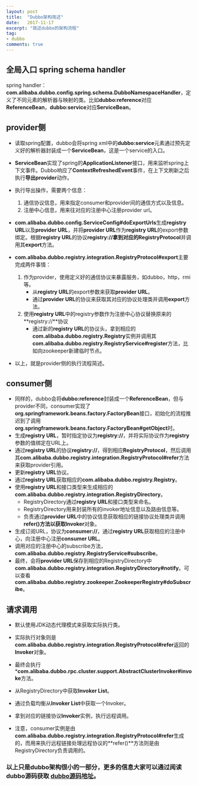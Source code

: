 ```yaml
---
layout: post
title:  "Dubbo架构简述"
date:   2017-11-17
excerpt: "简述dubbo的架构流程"
tag:
- dubbo
comments: true
---
```


## 全局入口 spring schema handler

spring handler：**com.alibaba.dubbo.config.spring.schema.DubboNamespaceHandler**，定义了不同元素的解析器与映射的类。比如**dubbo:reference**对应**ReferenceBean**，**dubbo:service**对应**ServiceBean**。

## provider侧

* 读取spring配置，dubbo会将spring xml中的**dubbo:service**元素通过预先定义好的解析器封装成一个**ServiceBean**，这是一个service的入口。
* **ServiceBean**实现了spring的**ApplicationListener**接口，用来监听spring上下文事件。Dubbo响应了**ContextRefreshedEvent**事件，在上下文刷新之后执行**导出provider**动作。
* 执行导出操作，需要两个信息： 
    1. 通信协议信息，用来指定consumer和provider间的通信方式以及信息。
    2. 注册中心信息，用来往对应的注册中心注册provider url。
* **com.alibaba.dubbo.config.ServiceConfig#doExportUrls**生成**registry URL**以及**provider URL**，并将**provider URL**作为**registry URL**的export参数绑定。根据**registry URL**的协议**registry://**拿到对应的**RegistryProtocol**并调用其**export**方法。
* **com.alibaba.dubbo.registry.integration.RegistryProtocol#export**主要完成两件事情：
    1. 作为provider，使用定义好的通信协议来暴露服务，如dubbo，http，rmi等。
        * 从**registry URL**的export参数来获取**provider URL**。
        * 通过**provider URL**的协议来获取其对应的协议处理类并调用**export**方法。
    2. 使用**registry URL**中的registry参数作为注册中心协议替换原来的**registry://**协议
        * 通过新的**registry URL**的协议头，拿到相应的**com.alibaba.dubbo.registry.Registry**实例并调用其**com.alibaba.dubbo.registry.RegistryService#register**方法，比如向zookeeper新建临时节点。

* 以上，就是provider侧的执行流程简述。

## consumer侧

* 同样的，dubbo会将**dubbo:reference**封装成一个**ReferenceBean**，但与provider不同，consumer实现了**org.springframework.beans.factory.FactoryBean**接口，初始化的流程推迟到了调用**org.springframework.beans.factory.FactoryBean#getObject**时。
* 生成**registry URL**，暂时指定协议为**registry://**，并将实际协议作为**registry**参数的值绑定在URL上。
* 通过**registry URL**的协议**registry://**，得到相应**RegistryProtocol**，然后调用其**com.alibaba.dubbo.registry.integration.RegistryProtocol#refer**方法来获取provider引用。
* 更新**registry URL**协议。
* 通过**registry URL**获取相应的**com.alibaba.dubbo.registry.Registry**。
* 使用**registry URL**和接口类型来生成相应的**com.alibaba.dubbo.registry.integration.RegistryDirectory**。
    * RegistryDirectory通过**registry URL**和接口类型来命名。
    * RegistryDirectory用来封装所有的invoker地址信息以及路由信息等。
    * 负责通过**provider URL**中的协议信息获取相应的链接协议处理类并调用**refer()**方法以获取**Invoker**对象。
* 生成订阅URL，协议为**consumer://**，通过**registry URL**获取相应的注册中心，向注册中心注册**consumer URL**。
* 调用对应的注册中心的subscribe方法，**com.alibaba.dubbo.registry.RegistryService#subscribe**。
* 最终，会将**provider URL**保存到相应的RegistryDirectory中**com.alibaba.dubbo.registry.integration.RegistryDirectory#notify**。可以查看**com.alibaba.dubbo.registry.zookeeper.ZookeeperRegistry#doSubscribe**。

## 请求调用

* 默认使用JDK动态代理模式来获取实际执行类。
* 实际执行对象则是**com.alibaba.dubbo.registry.integration.RegistryProtocol#refer**返回的**Invoker**对象。
* 最终会执行***com.alibaba.dubbo.rpc.cluster.support.AbstractClusterInvoker#invoke**方法。
* 从RegistryDirectory中获取**Invoker List**。
* 通过负载均衡从**Invoker List**中获取一个Invoker。
* 拿到对应的链接协议**Invoker**实例，执行远程调用。

* 注意，consumer实例是由**com.alibaba.dubbo.registry.integration.RegistryProtocol#refer**生成的，而用来执行远程链接处理远程协议的**refer()**方法则是由RegistryDirectory负责调用的。

### 以上只是dubbo架构很小的一部分，更多的信息大家可以通过阅读dubbo源码获取 [dubbo源码地址](https://github.com/alibaba/dubbo)。
